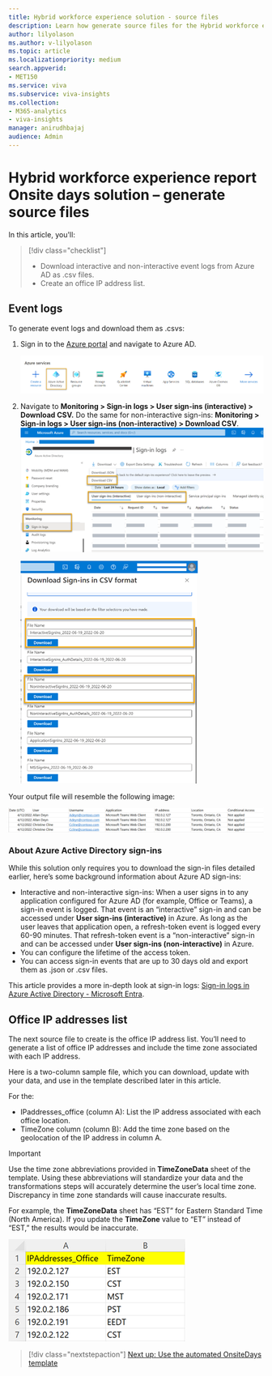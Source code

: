 ```yaml
---
title: Hybrid workforce experience solution - source files
description: Learn how generate source files for the Hybrid workforce experience solution
author: lilyolason
ms.author: v-lilyolason
ms.topic: article
ms.localizationpriority: medium 
search.appverid:
- MET150
ms.service: viva 
ms.subservice: viva-insights
ms.collection: 
- M365-analytics
- viva-insights
manager: anirudhbajaj
audience: Admin
---
```


# Hybrid workforce experience report Onsite days solution – generate source files

In this article, you'll:

> [!div class="checklist"]
>
> * Download interactive and non-interactive event logs from Azure AD  as .csv files.
> * Create an office IP address list.

## Event logs

To generate event logs and download them as .csvs:

1. Sign in to the [Azure portal](https://portal.azure.com/#home) and navigate to Azure AD.

    ![Screenshot that shows Azure Active Directory option highlighted under Azure services.](./images/hwfe-select-aad.png)

1. Navigate to **Monitoring > Sign-in logs > User sign-ins (interactive) > Download CSV.** Do the same for non-interactive sign-ins: **Monitoring > Sign-in logs > User sign-ins (non-interactive) > Download CSV**.
    ![Screenshot that shows downloading CSV of interactive sign-ins from Azure.](./images/hwfe-download-csv.png)

    ![Screenshot that shows the Download Sign-ins in CSV format pane.](./images/hwfe-download-sign-ins.png)

Your output file will resemble the following image:

![Screenshot that shows the .csv output page.](./images/hwfe-csv-output1.png)

### About Azure Active Directory sign-ins 

While this solution only requires you to download the sign-in files detailed earlier, here’s some background information about Azure AD sign-ins:

* Interactive and non-interactive sign-ins: When a user signs in to any application configured for Azure AD (for example, Office or Teams), a sign-in event is logged. That event is an “interactive” sign-in and can be accessed under **User sign-ins (interactive)** in Azure. As long as the user leaves that application open, a refresh-token event is logged every 60-90 minutes. That refresh-token event is a “non-interactive” sign-in and can be accessed under **User sign-ins (non-interactive)** in Azure.
* You can configure the lifetime of the access token.
* You can access sign-in events that are up to 30 days old and export them as .json or .csv files.

This article provides a more in-depth look at sign-in logs: [Sign-in logs in Azure Active Directory - Microsoft Entra](/azure/active-directory/reports-monitoring/concept-sign-ins).

## Office IP addresses list

The next source file to create is the office IP address list. You’ll need to generate a list of office IP addresses and include the time zone associated with each IP address. 

Here is a two-column sample file, which you can download, update with your data, and use in the template described later in this article. 

For the:

* IPaddresses_office (column A): List the IP address associated with each office location.
* TimeZone column (column B): Add the time zone based on the geolocation of the IP address in column A.

>[!Important]
> Use the time zone abbreviations provided in **TimeZoneData** sheet of the template. Using these abbreviations will standardize your data and the transformations steps will accurately determine the user’s local time zone. Discrepancy in time zone standards will cause inaccurate results.
>
>For example, the **TimeZoneData** sheet has “EST” for Eastern Standard Time (North America). If you update the **TimeZone** value to “ET” instead of “EST,” the results would be inaccurate.
>
>![Screenshot that shows the TimeZoneData sheet](./images/hwfe-ipaddresses-timezone1.png)

> [!div class="nextstepaction"]
> [Next up: Use the automated OnsiteDays template](hybrid-workforce-experience-template.md)